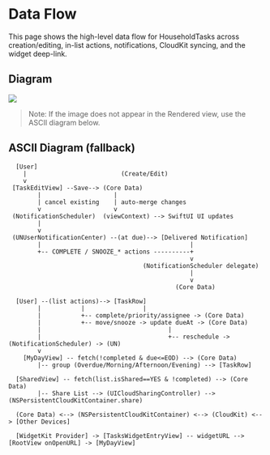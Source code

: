 # Data Flow

This page shows the high-level data flow for HouseholdTasks across creation/editing, in-list actions, notifications, CloudKit syncing, and the widget deep-link.

## Diagram

![](Assets/data-flow.svg)

> Note: If the image does not appear in the Rendered view, use the ASCII diagram below.

## ASCII Diagram (fallback)

```
  [User]
    |                          (Create/Edit)
    v
 [TaskEditView] --Save--> (Core Data)
        |                    |
        | cancel existing    | auto-merge changes
        v                    v
 (NotificationScheduler)  (viewContext) --> SwiftUI UI updates
        |
        v
 (UNUserNotificationCenter) --(at due)--> [Delivered Notification]
        |                                         |
        +-- COMPLETE / SNOOZE_* actions ----------+
                                                  v
                                     (NotificationScheduler delegate)
                                                  |
                                                  v
                                              (Core Data)

  [User] --(list actions)--> [TaskRow]
        |           |                |
        |           +-- complete/priority/assignee -> (Core Data)
        |           +-- move/snooze -> update dueAt -> (Core Data)
        |                                   |
        |                                   +-- reschedule -> (NotificationScheduler) -> (UN)
        v
    [MyDayView] -- fetch(!completed & due<=EOD) --> (Core Data)
        |-- group (Overdue/Morning/Afternoon/Evening) --> [TaskRow]

  [SharedView] -- fetch(list.isShared==YES & !completed) --> (Core Data)
        |-- Share List --> (UICloudSharingController) --> (NSPersistentCloudKitContainer.share)

  (Core Data) <--> (NSPersistentCloudKitContainer) <--> (CloudKit) <--> [Other Devices]

  [WidgetKit Provider] -> [TasksWidgetEntryView] -- widgetURL --> [RootView onOpenURL] -> [MyDayView]
```
